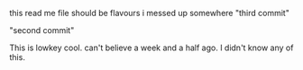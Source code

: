 this read me file should be flavours i messed up somewhere
"third commit"

"second commit"

This is lowkey cool. can't believe a week and a half ago. I didn't know any of this.
